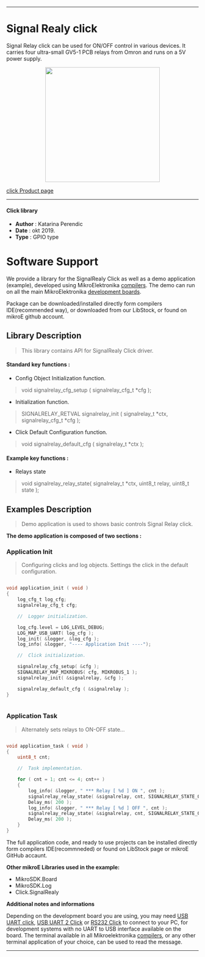 
 

---
# Signal Realy click

Signal Relay click can be used for ON/OFF control in various devices. It carries four ultra-small GV5-1 PCB relays from Omron and runs on a 5V power supply.

<p align="center">
  <img src="https://download.mikroe.com/images/click_for_ide/signalrelay_click.png" height=300px>
</p>

[click Product page](<https://www.mikroe.com/signal-relay-click>)

---


#### Click library 

- **Author**        : Katarina Perendic
- **Date**          : okt 2019.
- **Type**          : GPIO type


# Software Support

We provide a library for the SignalRealy Click 
as well as a demo application (example), developed using MikroElektronika 
[compilers](https://shop.mikroe.com/compilers). 
The demo can run on all the main MikroElektronika [development boards](https://shop.mikroe.com/development-boards).

Package can be downloaded/installed directly form compilers IDE(recommended way), or downloaded from our LibStock, or found on mikroE github account. 

## Library Description

> This library contains API for SignalRealy Click driver.

#### Standard key functions :

- Config Object Initialization function.
> void signalrelay_cfg_setup ( signalrelay_cfg_t *cfg ); 
 
- Initialization function.
> SIGNALRELAY_RETVAL signalrelay_init ( signalrelay_t *ctx, signalrelay_cfg_t *cfg );

- Click Default Configuration function.
> void signalrelay_default_cfg ( signalrelay_t *ctx );


#### Example key functions :

- Relays state
> void signalrelay_relay_state( signalrelay_t *ctx, uint8_t relay, uint8_t state );

## Examples Description

> Demo application is used to shows basic controls Signal Relay click.

**The demo application is composed of two sections :**

### Application Init 

> Configuring clicks and log objects.
> Settings the click in the default configuration. 
 
```c

void application_init ( void )
{
    log_cfg_t log_cfg;
    signalrelay_cfg_t cfg;

    //  Logger initialization.

    log_cfg.level = LOG_LEVEL_DEBUG;
    LOG_MAP_USB_UART( log_cfg );
    log_init( &logger, &log_cfg );
    log_info( &logger, "---- Application Init ----");

    //  Click initialization.

    signalrelay_cfg_setup( &cfg );
    SIGNALRELAY_MAP_MIKROBUS( cfg, MIKROBUS_1 );
    signalrelay_init( &signalrelay, &cfg );

    signalrelay_default_cfg ( &signalrelay );
}
  
```

### Application Task

> Alternately sets relays to ON-OFF state...

```c

void application_task ( void )
{
    uint8_t cnt;

    //  Task implementation.

    for ( cnt = 1; cnt <= 4; cnt++ )
    {
        log_info( &logger, " *** Relay [ %d ] ON ", cnt );
        signalrelay_relay_state( &signalrelay, cnt, SIGNALRELAY_STATE_ON );
        Delay_ms( 200 );
        log_info( &logger, " *** Relay [ %d ] OFF ", cnt );
        signalrelay_relay_state( &signalrelay, cnt, SIGNALRELAY_STATE_OFF );
        Delay_ms( 200 );
    }
} 

```

The full application code, and ready to use projects can be  installed directly form compilers IDE(recommneded) or found on LibStock page or mikroE GitHub accaunt.

**Other mikroE Libraries used in the example:** 

- MikroSDK.Board
- MikroSDK.Log
- Click.SignalRealy

**Additional notes and informations**

Depending on the development board you are using, you may need 
[USB UART click](https://shop.mikroe.com/usb-uart-click), 
[USB UART 2 Click](https://shop.mikroe.com/usb-uart-2-click) or 
[RS232 Click](https://shop.mikroe.com/rs232-click) to connect to your PC, for 
development systems with no UART to USB interface available on the board. The 
terminal available in all Mikroelektronika 
[compilers](https://shop.mikroe.com/compilers), or any other terminal application 
of your choice, can be used to read the message.



---
